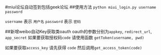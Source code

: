 #miui论坛自动签到包括geek论坛
##使用方法
`python miui_login.py username password`

`username` 表示 `用户名` `password` 表示 `密码`

##新增weibo自动Key获取类oauth
oauth的参数分别为`appkey`, `redirect_url`, `app_secret`
如果要获取授权码`code` 请使用函数 `getToken(username, pwd)`


如果要获取`access_key` 请先获得 `code` 然后调用`get_access_token(code)`
